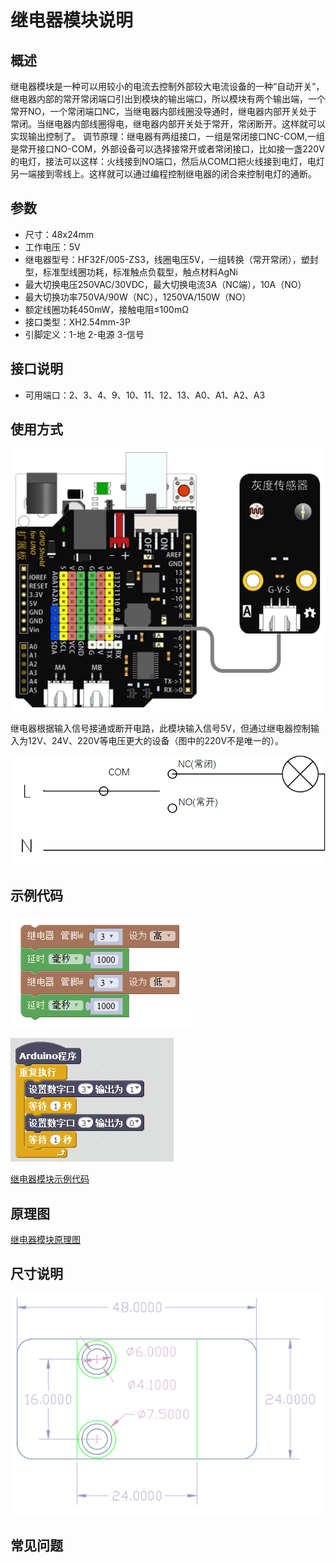 #  继电器模块说明   

## 概述
继电器模块是一种可以用较小的电流去控制外部较大电流设备的一种“自动开关”，继电器内部的常开常闭端口引出到模块的输出端口，所以模块有两个输出端，一个常开NO，一个常闭端口NC，当继电器内部线圈没导通时，继电器内部开关处于常闭。当继电器内部线圈得电，继电器内部开关处于常开，常闭断开。这样就可以实现输出控制了。 调节原理：继电器有两组接口，一组是常闭接口NC-COM,一组是常开接口NO-COM，外部设备可以选择接常开或者常闭接口，比如接一盏220V的电灯，接法可以这样：火线接到NO端口，然后从COM口把火线接到电灯，电灯另一端接到零线上。这样就可以通过编程控制继电器的闭合来控制电灯的通断。

## 参数 
- 尺寸：48x24mm
- 工作电压：5V
- 继电器型号：HF32F/005-ZS3，线圈电压5V，一组转换（常开常闭），塑封型，标准型线圈功耗，标准触点负载型，触点材料AgNi
- 最大切换电压250VAC/30VDC，最大切换电流3A（NC端），10A（NO）
- 最大切换功率750VA/90W（NC），1250VA/150W（NO）
- 额定线圈功耗450mW，接触电阻≤100mΩ
- 接口类型：XH2.54mm-3P
- 引脚定义：1-地 2-电源 3-信号

## 接口说明
- 可用端口：2、3、4、9、10、11、12、13、A0、A1、A2、A3

## 使用方式
![](./images/65.png)

继电器根据输入信号接通或断开电路，此模块输入信号5V，但通过继电器控制输入为12V、24V、220V等电压更大的设备（图中的220V不是唯一的）。

![](./images/64.png)

## 示例代码
![](./images/90.png)

![](./images/58.png)
	
[继电器模块示例代码](http://www.haohaodada.com/show.php?id=955860)

## 原理图
[继电器模块原理图](https://github.com/Haohaodada-official/haohaodada-docs/blob/master/%E5%8E%9F%E7%90%86%E5%9B%BE/%E7%BB%A7%E7%94%B5%E5%99%A8%E6%A8%A1%E5%9D%97.pdf)

## 尺寸说明
![](./images/01.png)

## 常见问题
